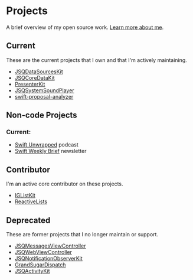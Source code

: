 # Projects

A brief overview of my open source work. [Learn more about me](https://www.jessesquires.com).

## Current

These are the current projects that I own and that I'm actively maintaining. 

* [JSQDataSourcesKit](https://github.com/jessesquires/JSQDataSourcesKit)
* [JSQCoreDataKit](https://github.com/jessesquires/JSQCoreDataKit)
* [PresenterKit](https://github.com/jessesquires/PresenterKit)
* [JSQSystemSoundPlayer](https://github.com/jessesquires/JSQSystemSoundPlayer)
* [swift-proposal-analyzer](https://github.com/jessesquires/swift-proposal-analyzer)

## Non-code Projects

### Current:

* [Swift Unwrapped](https://spec.fm/podcasts/swift-unwrapped) podcast
* [Swift Weekly Brief](https://swiftweekly.github.io) newsletter

## Contributor

I'm an active core contributor on these projects.

- [IGListKit](https://github.com/Instagram/IGListKit)
- [ReactiveLists](https://github.com/plangrid/ReactiveLists)

## Deprecated

These are former projects that I no longer maintain or support.

- [JSQMessagesViewController](https://github.com/jessesquires/JSQMessagesViewController)
- [JSQWebViewController](https://github.com/jessesquires/JSQWebViewController)
- [JSQNotificationObserverKit](https://github.com/jessesquires/JSQNotificationObserverKit)
- [GrandSugarDispatch](https://github.com/jessesquires/GrandSugarDispatch)
- [JSQActivityKit](https://github.com/jessesquires/JSQActivityKit)

